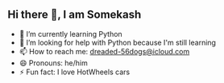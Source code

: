 ## Hi there 👋, I am Somekash
- 🌱 I’m currently learning Python
- 🤔 I’m looking for help with Python because I'm still learning
- 📫 How to reach me: dreaded-56dogs@icloud.com
- 😄 Pronouns: he/him
- ⚡ Fun fact: I love HotWheels cars

<!--
**Somekash/Somekash** is a ✨ _special_ ✨ repository because its `README.md` (this file) appears on your GitHub profile.

Here are some ideas to get you started:

- 🔭 I’m currently working on some projects
- 🌱 I’m currently learning Python
- 👯 I’m looking to collaborate on Python
- 🤔 I’m looking for help with Python
- 💬 Ask me about 
- 📫 How to reach me: ...
- 😄 Pronouns: ...
- ⚡ Fun fact: ...
-->
